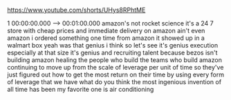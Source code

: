 https://www.youtube.com/shorts/UHys8RPhtME

1 00:00:00.000 --\> 00:01:00.000 amazon's not rocket science it's a 24 7
store with cheap prices and immediate delivery on amazon ain't even
amazon i ordered something one time from amazon it showed up in a
walmart box yeah was that genius i think so let's see it's genius
execution especially at that size it's genius and recruiting talent
because bezos isn't building amazon healing the people who build the
teams who build amazon continuing to move up from the scale of leverage
per unit of time so they've just figured out how to get the most return
on their time by using every form of leverage that we have what do you
think the most ingenious invention of all time has been my favorite one
is air conditioning
